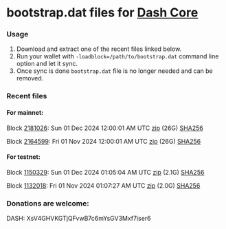 # bootstrap.dat files for [Dash Core](https://github.com/dashpay/dash)

### Usage

1. Download and extract one of the recent files linked below.
1. Run your wallet with `-loadblock=/path/to/bootstrap.dat` command line option and let it sync.
1. Once sync is done `bootstrap.dat` file is no longer needed and can be removed.

### Recent files

#### For mainnet:

Block [2181026](https://insight.dash.org/insight/block/0000000000000013f106d81a697de4800cb3b89e7a0fc8940daa632513498703): Sun 01 Dec 2024 12:00:01 AM UTC [zip](https://dash-bootstrap-2.ams3.digitaloceanspaces.com/mainnet/2024-12-01/bootstrap.dat.zip) (26G) [SHA256](https://dash-bootstrap-2.ams3.digitaloceanspaces.com/mainnet/2024-12-01/sha256.txt)

Block [2164599](https://insight.dash.org/insight/block/000000000000001ec8960948f51dcffbefdebf642afc4106859c48f24a8640e5): Fri 01 Nov 2024 12:00:01 AM UTC [zip](https://dash-bootstrap-2.ams3.digitaloceanspaces.com/mainnet/2024-11-01/bootstrap.dat.zip) (26G) [SHA256](https://dash-bootstrap-2.ams3.digitaloceanspaces.com/mainnet/2024-11-01/sha256.txt)


#### For testnet:

Block [1150329](https://testnet-insight.dashevo.org/insight/block/0000007162cf5e5250e123838145fc0eb407e30fe71ec5cb243e74c0bddcb001): Sun 01 Dec 2024 01:05:04 AM UTC [zip](https://dash-bootstrap-2.ams3.digitaloceanspaces.com/testnet/2024-12-01/bootstrap.dat.zip) (2.1G) [SHA256](https://dash-bootstrap-2.ams3.digitaloceanspaces.com/testnet/2024-12-01/sha256.txt)

Block [1132018](https://testnet-insight.dashevo.org/insight/block/0000043ce6df3ba22f114f54b5e3058ce43c68705a0409fda46421a1b8445507): Fri 01 Nov 2024 01:07:27 AM UTC [zip](https://dash-bootstrap-2.ams3.digitaloceanspaces.com/testnet/2024-11-01/bootstrap.dat.zip) (2.0G) [SHA256](https://dash-bootstrap-2.ams3.digitaloceanspaces.com/testnet/2024-11-01/sha256.txt)


### Donations are welcome:

DASH: XsV4GHVKGTjQFvwB7c6mYsGV3Mxf7iser6
